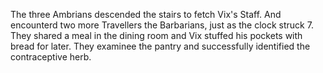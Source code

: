 The three Ambrians descended the stairs to fetch Vix's Staff. And encounterd two more Travellers the Barbarians, just as the clock struck 7.
They shared a meal in the dining room and Vix stuffed his pockets with bread for later.
They examinee the pantry and successfully identified the contraceptive herb.
